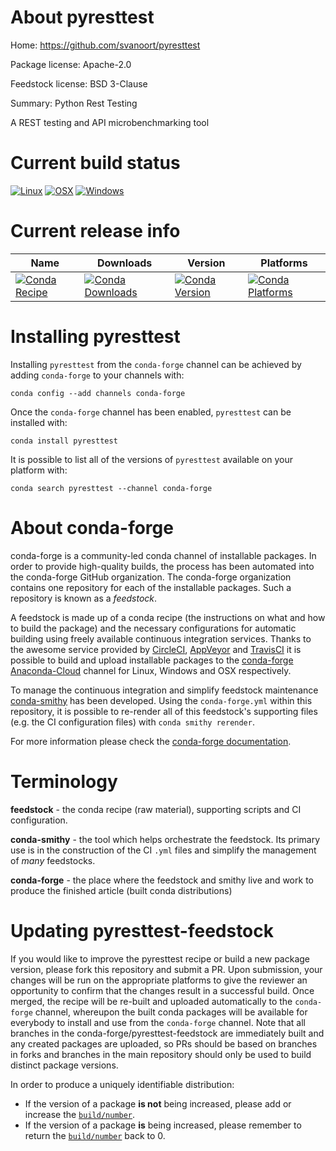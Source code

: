 About pyresttest
================

Home: https://github.com/svanoort/pyresttest

Package license: Apache-2.0

Feedstock license: BSD 3-Clause

Summary: Python Rest Testing

A REST testing and API microbenchmarking tool


Current build status
====================

[![Linux](https://img.shields.io/circleci/project/github/conda-forge/pyresttest-feedstock/master.svg?label=Linux)](https://circleci.com/gh/conda-forge/pyresttest-feedstock)
[![OSX](https://img.shields.io/travis/conda-forge/pyresttest-feedstock/master.svg?label=macOS)](https://travis-ci.org/conda-forge/pyresttest-feedstock)
[![Windows](https://img.shields.io/appveyor/ci/conda-forge/pyresttest-feedstock/master.svg?label=Windows)](https://ci.appveyor.com/project/conda-forge/pyresttest-feedstock/branch/master)

Current release info
====================

| Name | Downloads | Version | Platforms |
| --- | --- | --- | --- |
| [![Conda Recipe](https://img.shields.io/badge/recipe-pyresttest-green.svg)](https://anaconda.org/conda-forge/pyresttest) | [![Conda Downloads](https://img.shields.io/conda/dn/conda-forge/pyresttest.svg)](https://anaconda.org/conda-forge/pyresttest) | [![Conda Version](https://img.shields.io/conda/vn/conda-forge/pyresttest.svg)](https://anaconda.org/conda-forge/pyresttest) | [![Conda Platforms](https://img.shields.io/conda/pn/conda-forge/pyresttest.svg)](https://anaconda.org/conda-forge/pyresttest) |

Installing pyresttest
=====================

Installing `pyresttest` from the `conda-forge` channel can be achieved by adding `conda-forge` to your channels with:

```
conda config --add channels conda-forge
```

Once the `conda-forge` channel has been enabled, `pyresttest` can be installed with:

```
conda install pyresttest
```

It is possible to list all of the versions of `pyresttest` available on your platform with:

```
conda search pyresttest --channel conda-forge
```


About conda-forge
=================

conda-forge is a community-led conda channel of installable packages.
In order to provide high-quality builds, the process has been automated into the
conda-forge GitHub organization. The conda-forge organization contains one repository
for each of the installable packages. Such a repository is known as a *feedstock*.

A feedstock is made up of a conda recipe (the instructions on what and how to build
the package) and the necessary configurations for automatic building using freely
available continuous integration services. Thanks to the awesome service provided by
[CircleCI](https://circleci.com/), [AppVeyor](https://www.appveyor.com/)
and [TravisCI](https://travis-ci.org/) it is possible to build and upload installable
packages to the [conda-forge](https://anaconda.org/conda-forge)
[Anaconda-Cloud](https://anaconda.org/) channel for Linux, Windows and OSX respectively.

To manage the continuous integration and simplify feedstock maintenance
[conda-smithy](https://github.com/conda-forge/conda-smithy) has been developed.
Using the ``conda-forge.yml`` within this repository, it is possible to re-render all of
this feedstock's supporting files (e.g. the CI configuration files) with ``conda smithy rerender``.

For more information please check the [conda-forge documentation](https://conda-forge.org/docs/).

Terminology
===========

**feedstock** - the conda recipe (raw material), supporting scripts and CI configuration.

**conda-smithy** - the tool which helps orchestrate the feedstock.
                   Its primary use is in the construction of the CI ``.yml`` files
                   and simplify the management of *many* feedstocks.

**conda-forge** - the place where the feedstock and smithy live and work to
                  produce the finished article (built conda distributions)


Updating pyresttest-feedstock
=============================

If you would like to improve the pyresttest recipe or build a new
package version, please fork this repository and submit a PR. Upon submission,
your changes will be run on the appropriate platforms to give the reviewer an
opportunity to confirm that the changes result in a successful build. Once
merged, the recipe will be re-built and uploaded automatically to the
`conda-forge` channel, whereupon the built conda packages will be available for
everybody to install and use from the `conda-forge` channel.
Note that all branches in the conda-forge/pyresttest-feedstock are
immediately built and any created packages are uploaded, so PRs should be based
on branches in forks and branches in the main repository should only be used to
build distinct package versions.

In order to produce a uniquely identifiable distribution:
 * If the version of a package **is not** being increased, please add or increase
   the [``build/number``](https://conda.io/docs/user-guide/tasks/build-packages/define-metadata.html#build-number-and-string).
 * If the version of a package **is** being increased, please remember to return
   the [``build/number``](https://conda.io/docs/user-guide/tasks/build-packages/define-metadata.html#build-number-and-string)
   back to 0.
